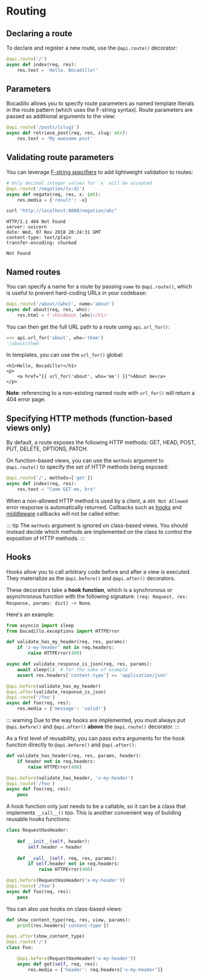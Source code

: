 # Routing

## Declaring a route

To declare and register a new route, use the `@api.route()` decorator:

```python
@api.route('/')
async def index(req, res):
    res.text = 'Hello, Bocadillo!'
```

## Parameters

Bocadillo allows you to specify route parameters as named template
literals in the route pattern (which uses the F-string syntax). Route parameters
are passed as additional arguments to the view:

```python
@api.route('/posts/{slug}')
async def retrieve_post(req, res, slug: str):
    res.text = 'My awesome post'
```

## Validating route parameters

You can leverage [F-string specifiers](https://docs.python.org/3/library/string.html#format-specification-mini-language) to add lightweight validation
to routes:

```python
# Only decimal integer values for `x` will be accepted
@api.route('/negation/{x:d}')
async def negate(req, res, x: int):
    res.media = {'result': -x}
```

```bash
curl "http://localhost:8000/negation/abc"
```

```http
HTTP/1.1 404 Not Found
server: uvicorn
date: Wed, 07 Nov 2018 20:24:31 GMT
content-type: text/plain
transfer-encoding: chunked

Not Found
```

## Named routes

You can specify a name for a route by passing `name` to `@api.route()`, which is useful to prevent hard-coding URLs in your codebase:

```python
@api.route('/about/{who}', name='about')
async def about(req, res, who):
    res.html = f'<h1>About {who}</h1>'
```

You can then get the full URL path to a route using `api.url_for()`:

```python
>>> api.url_for('about', who='them')
'/about/them'
```

In templates, you can use the `url_for()` global:

```jinja2
<h1>Hello, Bocadillo!</h1>
<p>
    <a href="{{ url_for('about', who='me') }}">About me</a>
</p>
```

**Note**: referencing to a non-existing named route with `url_for()` will return a 404 error page.

## Specifying HTTP methods (function-based views only)

By default, a route exposes the following HTTP methods: GET, HEAD, POST, PUT, DELETE, OPTIONS, PATCH.

On function-based views,
you can use the `methods` argument to `@api.route()` to specify the set of
HTTP methods being exposed:

```python
@api.route('/', methods=['get'])
async def index(req, res):
    res.text = "Come GET me, bro"
```

When a non-allowed HTTP method is used by a client, a `405 Not Allowed` error response is automatically returned. Callbacks such as [hooks](#hooks) and [middleware](./middleware.md) callbacks will not be called either.

::: tip
The `methods` argument is ignored on class-based views. You should instead decide which methods are implemented on the class to control
the exposition of HTTP methods.
:::

## Hooks

Hooks allow you to call arbitrary code before and after a view is executed. They materialize as the `@api.before()` and `@api.after()` decorators.
 
 These decorators take a **hook function**, which is a synchronous or asynchronous function with the following signature: `(req: Request, res: Response, params: dict) -> None`.

Here's an example:

```python
from asyncio import sleep
from bocadillo.exceptions import HTTPError

def validate_has_my_header(req, res, params):
    if 'x-my-header' not in req.headers:
        raise HTTPError(400)

async def validate_response_is_json(req, res, params):
    await sleep(1)  # for the sake of example
    assert res.headers['content-type'] == 'application/json'

@api.before(validate_has_my_header)
@api.after(validate_response_is_json)
@api.route('/foo')
async def foo(req, res):
    res.media = {'message': 'valid!'}
```

::: warning
Due to the way hooks are implemented, you must always put `@api.before()` and `@api.after()` **above** the `@api.route()` decorator.
:::

As a first level of reusability, you can pass extra arguments for the hook function directly to `@api.before()` and `@api.after()`:

```python
def validate_has_header(req, res, params, header):
    if header not in req.headers:
        raise HTTPError(400)

@api.before(validate_has_header, 'x-my-header')
@api.route('/foo')
async def foo(req, res):
    pass
```

A hook function only just needs to be a callable, so it can be a class that implements `__call__()` too. This is another convenient way of building reusable hooks functions:

```python
class RequestHasHeader:
    
    def __init__(self, header):
        self.header = header
       
    def __call__(self, req, res, params):
        if self.header not in req.headers:
            raise HTTPError(400)

@api.before(RequestHasHeader('x-my-header'))
@api.route('/foo')
async def foo(req, res):
    pass
```

You can also use hooks on class-based views:

```python
def show_content_type(req, res, view, params):
    print(res.headers['content-type'])

@api.after(show_content_type)
@api.route('/')
class Foo:

    @api.before(RequestHasHeader('x-my-header'))
    async def get(self, req, res):
        res.media = {'header': req.headers['x-my-header']}
```
